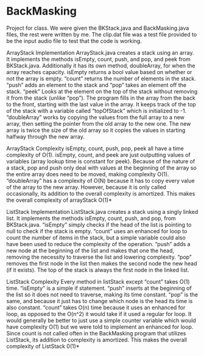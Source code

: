 # BackMasking
Project for class. We were given the BKStack.java and BackMasking.java files, the rest were written by me. The clip.dat file was a test file provided to be the input audio file to test that the code is working.


ArrayStack Implementation
ArrayStack.java creates a stack using an array. It implements the methods isEmpty, count, push, and pop,
and peek from BKStack.java. Additionally it has its own method, doubleArray, for when the array reaches
capacity. isEmpty returns a bool value based on whether or not the array is empty. “count” returns the
number of elements in the stack. “push” adds an element to the stack and “pop” takes an element off the
stack. “peek” Looks at the element on the top of the stack without removing it from the stack (unlike
“pop”). The program fills in the array from the back to the front, starting with the last value in the array. It
keeps track of the top of the stack with a variable called “topOfStack” which is initialized to -1.
“doubleArray” works by copying the values from the full array to a new array, then setting the pointer
from the old array to the new one. The new array is twice the size of the old array so it copies the values
in starting halfway through the new array.

ArrayStack Complexity
isEmpty, count, push, pop, peek all have a time complexity of O(1). isEmpty, count, and peek are just
outputting values of variables (array lookup time is constant for peek). Because of the nature of a stack,
pop and push only deal with values at the beginning of the array so the entire array does need to be
moved, making complexity O(1). “doubleArray” has a complexity of O(N) because it has to copy every
value of the array to the new array. However, because it is only called occasionally, its addition to the
overall complexity is amortized. This makes the overall complexity of arrayStack O(1)*

ListStack Implementation
ListStack.java creates a stack using a singly linked list. It implements the methods isEmpty, count, push,
and pop, from BKStack.java. “isEmpty” simply checks if the head of the list is pointing to null to check if
the stack is empty. “count” uses an enhanced for loop to count the number of items in the stack, but a
simple variable could also have been used to reduce the complexity of the operation. “push” adds a new
node at the beginning of the list and makes that one the head, removing the necessity to traverse the list
and lowering complexity. “pop” removes the first node in the list then makes the second node the new
head (if it exists). The top of the stack is always the first node in the linked list.

ListStack Complexity
Every method in listStack except “count” takes O(1) time. “isEmpty” is a simple if statement.
“push” inserts at the beginning of the list so it does not need to traverse, making its time
constant. “pop” is the same, and because it just has to change which node is the head its time is
also constant. “count” takes O(n) time because it uses an enhanced for loop, as opposed to the
O(n^2) it would take if it used a regular for loop. It would generally be better to just use a simple
counter variable which would have complexity O(1) but we were told to implement an enhanced
for loop. Since count is not called often in the BackMasking program that utilizes ListStack, its
addition to complexity is amortized. This makes the overall complexity of ListStack 0(1)*
